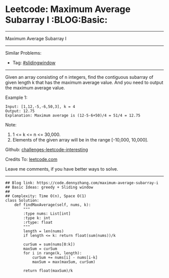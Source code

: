 # Leetcode: Maximum Average Subarray I     :BLOG:Basic:


---

Maximum Average Subarray I  

---

Similar Problems:  
-   Tag: [#slidingwindow](https://code.dennyzhang.com/tag/slidingwindow)

---

Given an array consisting of n integers, find the contiguous subarray of given length k that has the maximum average value. And you need to output the maximum average value.  

Example 1:  

    Input: [1,12,-5,-6,50,3], k = 4
    Output: 12.75
    Explanation: Maximum average is (12-5-6+50)/4 = 51/4 = 12.75

Note:  
1.  1 <= k <= n <= 30,000.
2.  Elements of the given array will be in the range [-10,000, 10,000].

Github: [challenges-leetcode-interesting](https://github.com/DennyZhang/challenges-leetcode-interesting/tree/master/maximum-average-subarray-i)  

Credits To: [leetcode.com](https://leetcode.com/problems/maximum-average-subarray-i/description/)  

Leave me comments, if you have better ways to solve.  

---

    ## Blog link: https://code.dennyzhang.com/maximum-average-subarray-i
    ## Basic Ideas: greedy + Sliding window
    ##
    ## Complexity: Time O(n), Space O(1)
    class Solution:
        def findMaxAverage(self, nums, k):
            """
            :type nums: List[int]
            :type k: int
            :rtype: float
            """
            length = len(nums)
            if length <= k: return float(sum(nums))/k
    
            curSum = sum(nums[0:k])
            maxSum = curSum
            for i in range(k, length):
                curSum += nums[i] - nums[i-k]
                maxSum = max(maxSum, curSum)
    
            return float(maxSum)/k